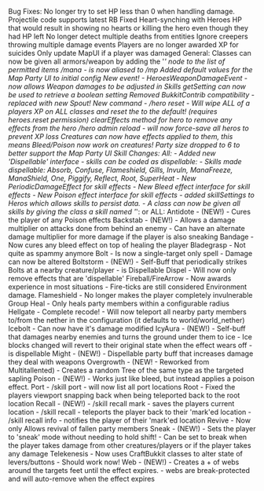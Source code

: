 Bug Fixes:
    No longer try to set HP less than 0 when handling damage.
    Projectile code supports latest RB
    Fixed Heart-synching with Heroes HP that would result in showing no hearts or killing the hero even though they had HP left
    No longer detect multiple deaths from entities
    Ignore creepers throwing multiple damage events
    Players are no longer awarded XP for suicides
    Only update MapUI if a player was damaged
General:
    Classes can now be given all armors/weapon by adding the '*' node to the list of permitted items
    /mana - is now aliased to /mp
    Added default values for the Map Party UI to initial config
    New event! - HeroesWeaponDamageEvent - now allows Weapon damages to be adjusted in Skills
    getSetting can now be used to retrieve a boolean setting
    Removed BukkitContrib compatibility - replaced with new Spout!
    New command - /hero reset - Will wipe ALL of a players XP on ALL classes and reset the to the default! (requires heroes.reset permission)
    clearEffects method for hero to remove any effects from the hero
    /hero admin reload - will now force-save all heros to prevent XP loss
    Creatures can now have effects applied to them, this means Bleed/Poison now work on creatures!
    Party size dropped to 6 to better support the Map Party UI
Skill Changes:
    All:
        - Added new 'Dispellable' interface - skills can be coded as dispellable:
        - Skills made dispellable: Absorb, Confuse, Flameshield, Gills, Invuln, ManaFreeze, ManaShield, One, Piggify, Reflect, Root, SuperHeat
        - New PeriodicDamageEffect for skill effects
        - New Bleed effect interface for skill effects
        - New Poison effect interface for skill effects
        - added skillSettings to Heros which allows skills to persist data.
        - A class can now be given all skills by giving the class a skill named '*': or ALL:
    Antidote - (NEW!)
        - Cures the player of any Poison effects
    Backstab - (NEW!)
        - Allows a damage multiplier on attacks done from behind an enemy
        - Can have an alternate damage multiplier for more damage if the player is also sneaking
    Bandage
        - Now cures any bleed effect on top of healing the player
    Bladegrasp
        - Not quite as spammy anymore
    Bolt
        - Is now a single-target only spell
        - Damage can now be altered
    Boltstorm - (NEW!)
        - Self-Buff that periodically strikes Bolts at a nearby creature/player
        - is Dispellable
    Dispel
        - Will now only remove effects that are 'dispellable'
    Fireball/FireArrow
        - Now awards experience in most situations
        - Fire-ticks are still considered Environment damage.
    Flameshield
        - No longer makes the player completely invulnerable
    Group Heal
        - Only heals party members within a configurable radius
    Hellgate
        - Complete recode!
        - Will now teleport all nearby party members to/from the nether in the configuration (it defaults to world/world_nether)
    Icebolt
        - Can now have it's damage modified
    IcyAura - (NEW!)
        - Self-buff that damages nearby enemies and turns the ground under them to ice
        - Ice blocks changed will revert to their original state when the effect wears off
        - is dispellable
    Might - (NEW!)
        - Dispellable party buff that increases damage they deal with weapons
    Overgrowth - (NEW! - Reworked from Multitallented)
        - Creates a random Tree of the same type as the targeted sapling
    Poison - (NEW!)
        - Works just like bleed, but instead applies a poison effect.
    Port
        - /skill port - will now list all port locations
    Root
        - Fixed the players viewport snapping back when being teleported back to the root location
    Recall - (NEW!)
        - /skill recall mark - saves the players current location
        - /skill recall - teleports the player back to their 'mark'ed location
        - /skill recall info - notifies the player of their 'mark'ed location
    Revive
        - Now only Allows revival of fallen party members
    Sneak - (NEW!)
        - Sets the player to 'sneak' mode without needing to hold shift!
        - Can be set to break when the player takes damage from other creatures/players or if the player takes any damage
    Telekenesis
        - Now uses CraftBukkit classes to alter state of levers/buttons - Should work now!
    Web - (NEW!)
        - Creates a + of webs around the targets feet until the effect expires.
        - webs are break-protected and will auto-remove when the effect expires